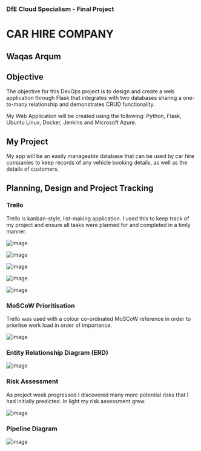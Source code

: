 ### DfE Cloud Specialism - Final Project
# CAR HIRE COMPANY
## Waqas Arqum

## Objective


The objective for this DevOps project is to design and create a web application through Flask that integrates with two databases sharing a one-to-many relationship and demonstrates CRUD functionality.

My Web Application will be created using the following: Python, Flask, Ubuntu Linux, Docker, Jenkins and Microsoft Azure.

## My Project

My app will be an easily manageable database that can be used by car hire companies to keep records of any vehicle booking details, as well as the details of customers.

## Planning, Design and Project Tracking

### Trello

Trello is kanban-style, list-making application. I used this to keep track of my project and ensure all tasks were planned for and completed in a timly manner.

![image](https://user-images.githubusercontent.com/106072502/181854377-0a21c7e9-2caf-4ade-b290-527d2c769505.png)

![image](https://user-images.githubusercontent.com/106072502/181854396-59512bde-1f34-43bc-a493-8d29e011c253.png)

![image](https://user-images.githubusercontent.com/106072502/181854408-8ec7c069-9ad9-485d-9112-9b97facbcde0.png)

![image](https://user-images.githubusercontent.com/106072502/181854420-82bf73b5-8ad4-4f25-b1ef-85d329380bbb.png)

![image](https://user-images.githubusercontent.com/106072502/181854435-0d266c8d-7ef7-4764-9195-d2fb476519f5.png)

### MoSCoW Prioritisation

Trello was used with a colour co-ordinated MoSCoW reference in order to prioritse work load in order of importance.

![image](https://user-images.githubusercontent.com/106072502/181854686-3837f9de-f945-4b69-a3ba-931edabc5568.png)

### Entity Relationship Diagram (ERD)

![image](https://user-images.githubusercontent.com/106072502/181854865-3073de39-f5b0-4214-a0b6-73245b470a78.png)

### Risk Assessment

As project week progressed I discovered many more potential risks that I had initially predicted. In light my risk assessment grew.

![image](https://user-images.githubusercontent.com/106072502/181855225-e8eb2c7d-e315-4277-92ba-7bd1a600772a.png)

### Pipeline Diagram

![image](https://user-images.githubusercontent.com/106072502/181855563-312cb0c9-f4ef-4d96-962b-8937cab20026.png)








